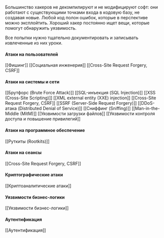 
Большинство хакеров не декомпилируют и не модифицируют софт: они работают с существующими точками входа в кодовую базу, не создавая новые. Любой код полон ошибок, которые в перспективе можно эксплойтить. Хороший хакер постоянно ищет вещи, которые помогут обнаружить уязвимость.

Все попытки нужно тщательно документировать и записывать извлеченные
из них уроки.

#### Атаки на пользователей
[[Фишинг]]
[[Социальная инженерия]]
[[Cross-Site Request Forgery, CSRF]]

#### Атаки на системы и сети
[[Брутфорс (Brute Force Attack)]]
[[SQL-инъекция (SQL Injection)]]
[[XSS (Cross-Site Scripting)]]
[[XML external entity (XXE) injection]]
[[Cross-Site Request Forgery, CSRF]]
[[SSRF (Server-Side Request Forgery)]]
[[DDoS-атака (Distributed Denial of Service)]]
[[Сниффинг (Sniffing)]]
[[Man-in-the-Middle (MitM)]]
[[Уязвимости загрузки файлов]]
[[Уязвимости контроля доступа и повышение привилегий]]

#### Атаки на программное обеспечение
[[Руткиты (Rootkits)]]

#### Атаки на сеансы
[[Cross-Site Request Forgery, CSRF]]

#### Криптографические атаки
[[Криптоаналитические атаки]]

#### Уязвимости бизнес-логики
[[Уязвимости бизнес-логики]]

#### Аутентификация
[[Аутентификация]]
